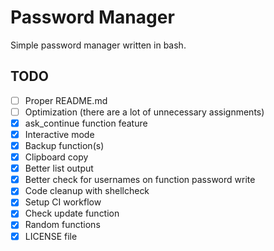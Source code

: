 # Password Manager
Simple password manager written in bash.

## TODO
- [ ] Proper README.md
- [ ] Optimization (there are a lot of unnecessary assignments)
- [X] ask_continue function feature
- [X] Interactive mode
- [X] Backup function(s)
- [X] Clipboard copy
- [X] Better list output
- [X] Better check for usernames on function password write
- [X] Code cleanup with shellcheck
- [X] Setup CI workflow
- [X] Check update function
- [X] Random functions
- [X] LICENSE file
